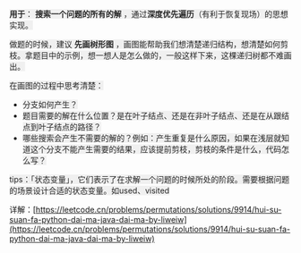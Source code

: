 **<font style="color:rgb(38, 38, 38);background-color:rgb(240, 240, 240);">用于</font>**<font style="color:rgb(38, 38, 38);background-color:rgb(240, 240, 240);">： </font>**<font style="color:rgb(38, 38, 38);background-color:rgb(240, 240, 240);">搜索一个问题的所有的解</font>**<font style="color:rgb(38, 38, 38);background-color:rgb(240, 240, 240);"> ，通过</font>**<font style="color:rgb(38, 38, 38);background-color:rgb(240, 240, 240);">深度优先遍历</font>**<font style="color:rgb(38, 38, 38);background-color:rgb(240, 240, 240);">（有利于恢复现场）的思想实现。</font>

<font style="color:rgb(38, 38, 38);background-color:rgb(240, 240, 240);">做题的时候，建议 </font>**<font style="color:rgb(38, 38, 38);background-color:rgb(240, 240, 240);">先画树形图</font>**<font style="color:rgb(38, 38, 38);background-color:rgb(240, 240, 240);"> ，画图能帮助我们想清楚递归结构，想清楚如何剪枝。拿题目中的示例，想一想人是怎么做的，一般这样下来，这棵递归树都不难画出。</font>

<font style="color:rgb(38, 38, 38);background-color:rgb(240, 240, 240);">在画图的过程中思考清楚：</font>

+ <font style="color:rgb(38, 38, 38);background-color:rgb(240, 240, 240);">分支如何产生？</font>
+ <font style="color:rgb(38, 38, 38);background-color:rgb(240, 240, 240);">题目需要的解在什么位置？是在叶子结点、还是在非叶子结点、还是在从跟结点到叶子结点的路径？</font>
+ <font style="color:rgb(38, 38, 38);background-color:rgb(240, 240, 240);">哪些搜索会产生不需要的解的？例如：产生重复是什么原因，如果在浅层就知道这个分支不能产生需要的结果，应该提前剪枝，剪枝的条件是什么，代码怎么写？</font>

<font style="color:rgb(38, 38, 38);background-color:rgb(240, 240, 240);">tips：</font><font style="color:rgb(38, 38, 38);background-color:rgb(240, 240, 240);">「状态变量」，它们表示了在求解一个问题的时候所处的阶段。需要根据问题的场景设计合适的状态变量。如used、visited</font>

<font style="color:rgb(38, 38, 38);background-color:rgb(240, 240, 240);"></font>

详解：[https://leetcode.cn/problems/permutations/solutions/9914/hui-su-suan-fa-python-dai-ma-java-dai-ma-by-liweiw](https://leetcode.cn/problems/permutations/solutions/9914/hui-su-suan-fa-python-dai-ma-java-dai-ma-by-liweiw)

